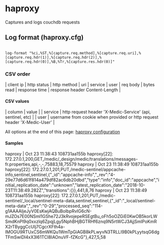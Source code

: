 # haproxy
Captures and logs couchdb requests

## Log format (haproxy.cfg)

```

log-format "%ci,%ST,%[capture.req.method],%[capture.req.uri],%[capture.req.hdr(1)],%[capture.req.hdr(2)],%[capture.req.hdr(0)],%B,%Tr,%[capture.res.hdr(0)]"

```

### CSV order

| client ip | http status | http method |  uri | service | user | req body | bytes read | response time | response header Content-Length |


#### CSV values

| column  | value |
| service | http request header 'X-Medic-Service'  (api, sentinel, etc) |
| user    | username from cookie when provided or http request header 'X-Medic-User'  |

All options at the end of this page: [haproxy configuration](https://cbonte.github.io/haproxy-dconv/1.8/configuration.html)


#### Samples

haproxy    | Oct 23 11:38:43 108731aa155b haproxy[22]: 172.27.0.1,200,GET,/medic/_design/medic/translations/messages-fr.properties,api,-,-,75883,18,75579
haproxy    | Oct 23 11:38:49 108731aa155b haproxy[22]: 172.27.0.1,201,PUT,/medic-sentinel/appcache-info,sentinel,sentinel,{"_id":"appcache-info","_rev":"4-29e77d6d61f814a479df82ac6db20dbd","type":"info","doc_id":"appcache","initial_replication_date":"unknown","latest_replication_date":"2018-10-23T11:38:49.282Z","transitions":{}},441,8,76
haproxy    | Oct 23 11:38:49 108731aa155b haproxy[22]: 172.27.0.1,201,PUT,/medic-sentinel/_local/sentinel-meta-data,sentinel,sentinel,{"_id":"_local/sentinel-meta-data","_rev":"0-29","processed_seq":"114-g1AAAAIjeJyV0EsKwjAQBuBolbpRvIG6cN-mJZOs7E00NSml1GShe72J3kRvojepeRSEgtBu_oFh5oOZGiE0KwOB5korLWSmdKnPl9q0xxzlq6ZpqjLgy5NphBHjBGTRHf6znq9N5rtWCJ3AjjSmIPoKmRX2rTByggCcUIj7CgcrXFth4a-IMOGU9RTUxCS6mWKQu1WmTpGiAGB8kPLwyvN3TRLLI9B0kPLyytsqG6dgTFmSwiDl4xX3l61TCI8IAOnuVF-fZKcG"},427,5,58

